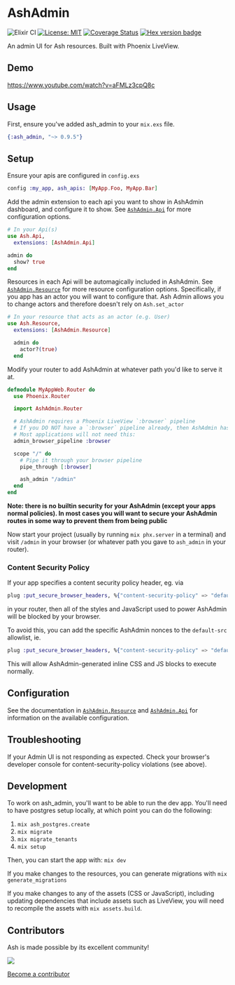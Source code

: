 # AshAdmin

![Elixir CI](https://github.com/ash-project/ash_admin/actions/workflows/elixir.yml/badge.svg)
[![License: MIT](https://img.shields.io/badge/License-MIT-yellow.svg)](https://opensource.org/licenses/MIT)
[![Coverage Status](https://coveralls.io/repos/github/ash-project/ash_admin/badge.svg?branch=main)](https://coveralls.io/github/ash-project/ash_admin?branch=main)
[![Hex version badge](https://img.shields.io/hexpm/v/ash_admin.svg)](https://hex.pm/packages/ash_admin)

An admin UI for Ash resources. Built with Phoenix LiveView.

## Demo

https://www.youtube.com/watch?v=aFMLz3cpQ8c

## Usage

First, ensure you've added ash_admin to your `mix.exs` file.

```elixir
{:ash_admin, "~> 0.9.5"}
```

## Setup

Ensure your apis are configured in `config.exs`

```elixir
config :my_app, ash_apis: [MyApp.Foo, MyApp.Bar]
```

Add the admin extension to each api you want to show in AshAdmin dashboard, and configure it to show. See [`AshAdmin.Api`](https://hexdocs.pm/ash_admin/AshAdmin.Api.html) for more configuration options.

```elixir
# In your Api(s)
use Ash.Api,
  extensions: [AshAdmin.Api]

admin do
  show? true
end
```

Resources in each Api will be automagically included in AshAdmin. See [`AshAdmin.Resource`](https://hexdocs.pm/ash_admin/AshAdmin.Resource.html) for more resource  configuration options. Specifically, if you app has an actor you will want to configure that. Ash Admin allows you to change actors and therefore doesn't rely on `Ash.set_actor`

```elixir
# In your resource that acts as an actor (e.g. User)
use Ash.Resource,
  extensions: [AshAdmin.Resource]

  admin do
    actor?(true)
  end
```

Modify your router to add AshAdmin at whatever path you'd like to serve it at.

```elixir
defmodule MyAppWeb.Router do
  use Phoenix.Router

  import AshAdmin.Router

  # AshAdmin requires a Phoenix LiveView `:browser` pipeline
  # If you DO NOT have a `:browser` pipeline already, then AshAdmin has a `:browser` pipeline
  # Most applications will not need this:
  admin_browser_pipeline :browser

  scope "/" do
    # Pipe it through your browser pipeline
    pipe_through [:browser]

    ash_admin "/admin"
  end
end
```

**Note: there is no builtin security for your AshAdmin (except your apps normal policies). In most cases you will want to secure your AshAdmin routes in some way to prevent them from being public**

Now start your project (usually by running `mix phx.server` in a terminal) and visit `/admin` in your browser (or whatever path you gave to `ash_admin` in your router).

### Content Security Policy

If your app specifies a content security policy header, eg. via

```elixir
plug :put_secure_browser_headers, %{"content-security-policy" => "default-src 'self'"}
```

in your router, then all of the styles and JavaScript used to power AshAdmin will be blocked by your browser.

To avoid this, you can add the specific AshAdmin nonces to the `default-src` allowlist, ie.

```elixir
plug :put_secure_browser_headers, %{"content-security-policy" => "default-src 'nonce-ash_admin-Ed55GFnX' 'self'"}
```

This will allow AshAdmin-generated inline CSS and JS blocks to execute normally.

## Configuration

See the documentation in [`AshAdmin.Resource`](https://hexdocs.pm/ash_admin/AshAdmin.Resource.html) and [`AshAdmin.Api`](https://hexdocs.pm/ash_admin/AshAdmin.Api.html) for information on the available configuration.

## Troubleshooting

If your Admin UI is not responding as expected. Check your browser's developer console for content-security-policy violations (see above).

## Development

To work on ash_admin, you'll want to be able to run the dev app. You'll need to have postgres setup locally, at which point you can do the following:

1. `mix ash_postgres.create`
2. `mix migrate`
3. `mix migrate_tenants`
4. `mix setup`

Then, you can start the app with: `mix dev`

If you make changes to the resources, you can generate migrations with `mix generate_migrations`

If you make changes to any of the assets (CSS or JavaScript), including updating dependencies that include assets such as LiveView, you will need to recompile the assets with `mix assets.build`.

## Contributors

Ash is made possible by its excellent community!

<a href="https://github.com/ash-project/ash_admin/graphs/contributors">
  <img src="https://contrib.rocks/image?repo=ash-project/ash_admin" />
</a>

[Become a contributor](https://ash-hq.org/docs/guides/ash/latest/how_to/contribute.md)
